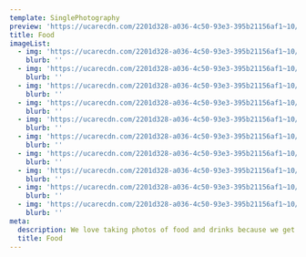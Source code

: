 ```yaml
---
template: SinglePhotography
preview: 'https://ucarecdn.com/2201d328-a036-4c50-93e3-395b21156af1~10/nth/6/'
title: Food
imageList:
  - img: 'https://ucarecdn.com/2201d328-a036-4c50-93e3-395b21156af1~10/nth/0/'
    blurb: ''
  - img: 'https://ucarecdn.com/2201d328-a036-4c50-93e3-395b21156af1~10/nth/1/'
    blurb: ''
  - img: 'https://ucarecdn.com/2201d328-a036-4c50-93e3-395b21156af1~10/nth/2/'
    blurb: ''
  - img: 'https://ucarecdn.com/2201d328-a036-4c50-93e3-395b21156af1~10/nth/3/'
    blurb: ''
  - img: 'https://ucarecdn.com/2201d328-a036-4c50-93e3-395b21156af1~10/nth/4/'
    blurb: ''
  - img: 'https://ucarecdn.com/2201d328-a036-4c50-93e3-395b21156af1~10/nth/5/'
    blurb: ''
  - img: 'https://ucarecdn.com/2201d328-a036-4c50-93e3-395b21156af1~10/nth/6/'
    blurb: ''
  - img: 'https://ucarecdn.com/2201d328-a036-4c50-93e3-395b21156af1~10/nth/7/'
    blurb: ''
  - img: 'https://ucarecdn.com/2201d328-a036-4c50-93e3-395b21156af1~10/nth/8/'
    blurb: ''
  - img: 'https://ucarecdn.com/2201d328-a036-4c50-93e3-395b21156af1~10/nth/9/'
    blurb: ''
meta:
  description: We love taking photos of food and drinks because we get to taste it all!
  title: Food
---
```

